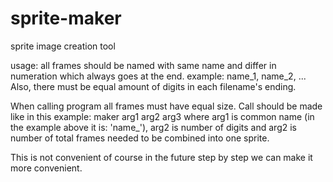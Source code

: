 # sprite-maker
sprite image creation tool

usage: 
all frames should be named with same name and differ in numeration which always goes at the end.
example: name_1, name_2, ...
Also, there must be equal amount of digits in each filename's ending.

When calling program all frames must have equal size.
Call should be made like in this example:
maker arg1 arg2 arg3
where arg1 is common name (in the example above it is: 'name_'),
arg2 is  number of digits and arg2 is number of total frames needed to be combined into one sprite.

This is not convenient of course in the future step by step we can make it more convenient.
